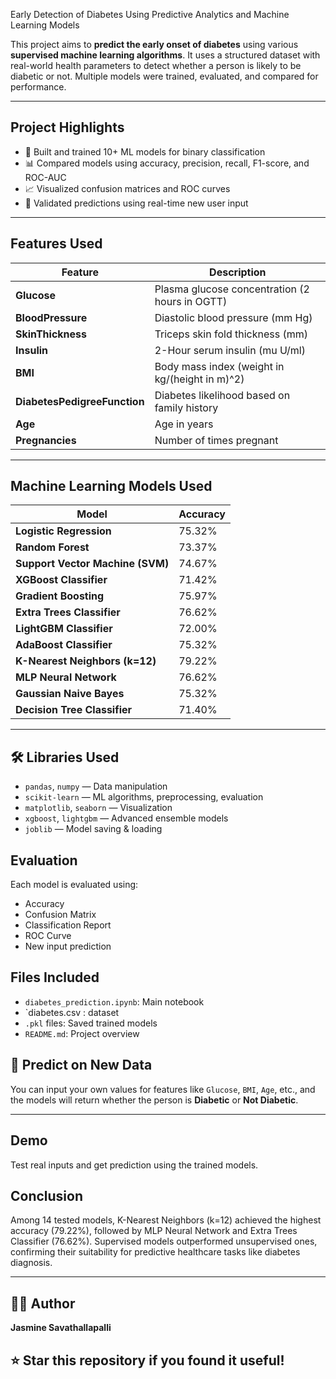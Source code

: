 Early Detection of Diabetes Using Predictive Analytics and Machine Learning Models

This project aims to **predict the early onset of diabetes** using various **supervised machine learning algorithms**. It uses a structured dataset with real-world health parameters to detect whether a person is likely to be diabetic or not. Multiple models were trained, evaluated, and compared for performance.

---

##  Project Highlights

- 🚀 Built and trained 10+ ML models for binary classification
- 📊 Compared models using accuracy, precision, recall, F1-score, and ROC-AUC
- 📈 Visualized confusion matrices and ROC curves
- 🧪 Validated predictions using real-time new user input

---

##  Features Used

| Feature                   | Description                                     |
|---------------------------|-------------------------------------------------|
| **Glucose**               | Plasma glucose concentration (2 hours in OGTT)  |
| **BloodPressure**         | Diastolic blood pressure (mm Hg)                |
| **SkinThickness**         | Triceps skin fold thickness (mm)                |
| **Insulin**               | 2-Hour serum insulin (mu U/ml)                  |
| **BMI**                   | Body mass index (weight in kg/(height in m)^2)  |
| **DiabetesPedigreeFunction** | Diabetes likelihood based on family history  |
| **Age**                   | Age in years                                    |
| **Pregnancies**           | Number of times pregnant                        |
---

##  Machine Learning Models Used

| **Model**                        | **Accuracy** |
| -------------------------------- | ------------ |
| **Logistic Regression**          | 75.32%       |
| **Random Forest**                | 73.37%       |
| **Support Vector Machine (SVM)** | 74.67%       |
| **XGBoost Classifier**           | 71.42%       |
| **Gradient Boosting**            | 75.97%       |
| **Extra Trees Classifier**       | 76.62%       |
| **LightGBM Classifier**          | 72.00%       |
| **AdaBoost Classifier**          | 75.32%       |
| **K-Nearest Neighbors (k=12)**   | 79.22%       |
| **MLP Neural Network**           | 76.62%       |
| **Gaussian Naive Bayes**         | 75.32%       |
| **Decision Tree Classifier**     | 71.40%       |

---

## 🛠 Libraries Used

- `pandas`, `numpy` — Data manipulation
- `scikit-learn` — ML algorithms, preprocessing, evaluation
- `matplotlib`, `seaborn` — Visualization
- `xgboost`, `lightgbm` — Advanced ensemble models
- `joblib` — Model saving & loading

## Evaluation
Each model is evaluated using:
- Accuracy
- Confusion Matrix
- Classification Report
- ROC Curve
- New input prediction

##  Files Included
- `diabetes_prediction.ipynb`: Main notebook
- `diabetes.csv : dataset
- `.pkl` files: Saved trained models
- `README.md`: Project overview

## 🧪 Predict on New Data

You can input your own values for features like `Glucose`, `BMI`, `Age`, etc., and the models will return whether the person is **Diabetic** or **Not Diabetic**.

---

##  Demo
Test real inputs and get prediction using the trained models.

##  Conclusion
Among 14 tested models, K-Nearest Neighbors (k=12) achieved the highest accuracy (79.22%), followed by MLP Neural Network and Extra Trees Classifier (76.62%). Supervised models outperformed unsupervised ones, confirming their suitability for predictive healthcare tasks like diabetes diagnosis.

---

## 👩‍💻 Author

**Jasmine Savathallapalli**

## ⭐ Star this repository if you found it useful!
